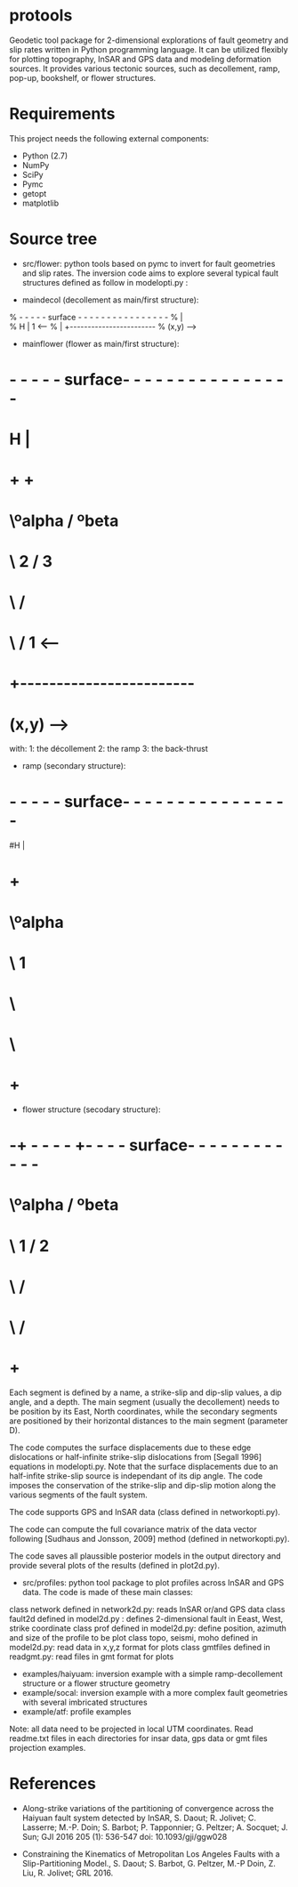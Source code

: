 # protools
Geodetic tool package for 2-dimensional explorations of fault geometry and slip rates written in Python programming language. It can be utilized flexibly for plotting topography, InSAR and GPS data and modeling deformation sources. It provides various tectonic sources, such as decollement, ramp, pop-up, bookshelf, or flower structures.

 Requirements
=============
This project needs the following external components:
 * Python (2.7)
 * NumPy
 * SciPy 
 * Pymc
 * getopt
 * matplotlib 

 Source tree
============

  * src/flower: python tools based on pymc to invert for fault geometries and slip rates. The inversion code aims to explore several typical fault structures defined as follow in modelopti.py : 

- maindecol (decollement as main/first structure):

%    - - - - - surface  - - - - - - - - - - - - - - - -
%   |  
% H |       1   <--
%   |  +------------------------
%     (x,y)      --> 

-  mainflower (flower as main/first structure):

#   - - - - - surface- - - - - - - - - - - - - - - -
# H |
#   +         + 
#    \ºalpha / ºbeta
#     \ 2   / 3
#      \   /
#       \ /           1   <--
#        +------------------------
#  	  (x,y)             -->        
                                       
with:
1: the décollement
2: the ramp
3: the back-thrust


- ramp (secondary structure):

#  - - - - - surface- - - - - - - - - - - - - - - -
#H |
#  +   
#   \ºalpha  
#    \ 1    
#     \   
#      \  
#	   +	

-  flower structure (secodary structure):

# -+ - - - - +- - - - surface- - - - - - - - - - - -
#   \ºalpha / ºbeta
#    \ 1   / 2
#     \   /
#      \ /           
#       +

Each segment is defined by a name, a strike-slip and dip-slip values, a dip angle, and a depth. The main segment (usually the decollement) needs to be position by its East, North coordinates, while the secondary segments are positioned by their horizontal distances to the main segment (parameter D). 

The code computes the surface displacements due to these edge dislocations or half-infinite strike-slip dislocations from [Segall 1996] equations in modelopti.py. Note that the surface displacements due to an half-infite strike-slip source is independant of its dip angle. The code imposes the conservation of the strike-slip and dip-slip motion along the various segments of the fault system.

The code supports GPS and InSAR data (class defined in networkopti.py).

The code can compute the full covariance matrix of the data vector following [Sudhaus and Jonsson, 2009] method (defined in networkopti.py).

The code saves all plaussible posterior models in the output directory and provide several plots of the results (defined in plot2d.py). 

  * src/profiles: python tool package to plot profiles across InSAR and GPS data. The code is made of these main classes:

class network defined in network2d.py: reads InSAR or/and GPS data
class fault2d defined in model2d.py : defines 2-dimensional fault in Eeast, West, strike coordinate 
class prof defined in model2d.py: define position, azimuth and size of the profile to be plot
class topo, seismi, moho defined in model2d.py: read data in x,y,z format for plots
class gmtfiles defined in readgmt.py: read files in gmt format for plots

  * examples/haiyuam: inversion example  with a simple ramp-decollement structure or a flower structure geometry
  * example/socal: inversion example with a more complex fault geometries with several imbricated structures
  * example/atf: profile examples

Note: all data need to be projected in local UTM coordinates. Read readme.txt files in each directories for insar data, gps data or gmt files projection examples.
 
 References
============

  * Along-strike variations of the partitioning of convergence across the Haiyuan fault system detected by InSAR, S. Daout; R. Jolivet; C. Lasserre; M.-P. Doin; S. Barbot; P. Tapponnier; G. Peltzer; A. Socquet; J. Sun; GJI 2016 205 (1): 536-547 doi: 10.1093/gji/ggw028

  * Constraining the Kinematics of Metropolitan Los Angeles Faults with a Slip-Partitioning Model., S. Daout; S. Barbot, G. Peltzer, M.-P Doin, Z. Liu, R. Jolivet; GRL 2016.

